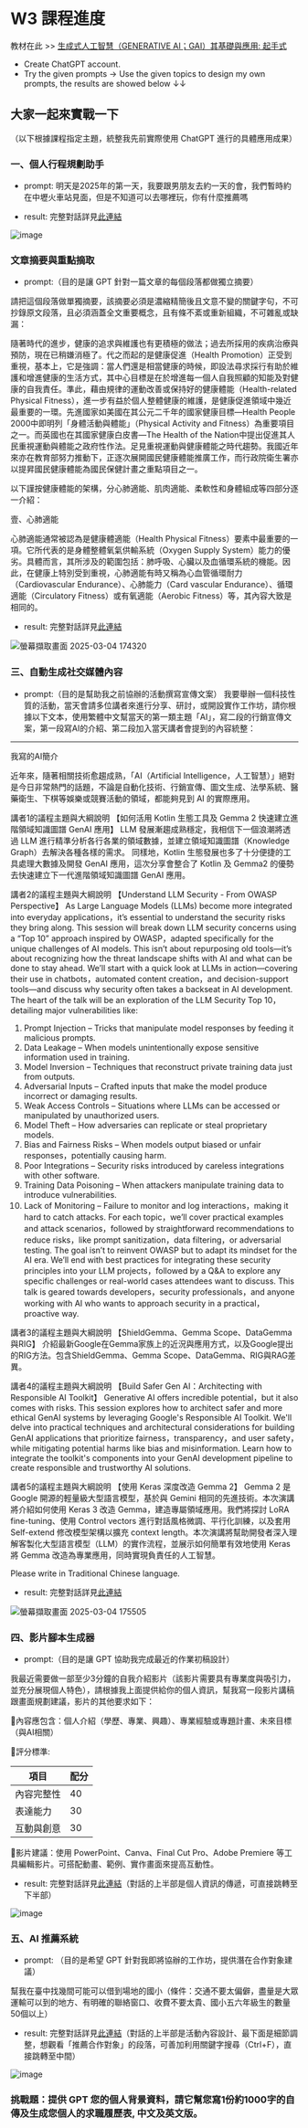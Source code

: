# W3 課程進度

教材在此 >> [生成式人工智慧（GENERATIVE AI；GAI）其基礎與應用: 起手式](https://marmalade-freesia-605.notion.site/Week-3-GENERATIVE-AI-GAI-1a67643aed3c804baf4aea89a65e91b1)

* Create ChatGPT account.
* Try the given prompts -> Use the given topics to design my own prompts, the results are showed below ↓↓

大家一起來實戰一下
---

（以下根據課程指定主題，統整我先前實際使用 ChatGPT 進行的具體應用成果）

### 一、個人行程規劃助手

* prompt: 明天是2025年的第一天，我要跟男朋友去約一天的會，我們暫時約在中壢火車站見面，但是不知道可以去哪裡玩，你有什麼推薦嗎

* result: 完整對話詳見[此連結](https://chatgpt.com/share/67c6c90d-3334-8002-b530-ea03a8cadf70)

![image](https://github.com/user-attachments/assets/7ca251f1-6020-4c67-be94-93f7105a90b8)

### 文章摘要與重點摘取

* prompt:（目的是讓 GPT 針對一篇文章的每個段落都做獨立摘要）
  
請把這個段落做單獨摘要，該摘要必須是濃縮精簡後且文意不變的關鍵字句，不可抄錄原文段落，且必須涵蓋全文重要概念，且有條不紊或重新組織，不可雜亂或缺漏：

隨著時代的進步，健康的追求與維護也有更積極的做法；過去所採用的疾病治療與預防，現在已稍嫌消極了。代之而起的是健康促進（Health Promotion）正受到重視，基本上，它是強調：當人們還是相當健康的時候，即設法尋求採行有助於維護和增進健康的生活方式，其中心目標是在於增進每一個人自我照顧的知能及對健康的自我責任。準此，藉由規律的運動改善或保持好的健康體能（Health-related Physical Fitness），進一步有益於個人整體健康的維護，是健康促進領域中幾近最重要的一環。先進國家如美國在其公元二千年的國家健康目標—Health People 2000中即明列「身體活動與體能」（Physical Activity and Fitness）為重要項目之一。而英國也在其國家健康白皮書—The Health of the Nation中提出促進其人民重視運動與體能之政府性作法。足見重視運動與健康體能之時代趨勢。我國近年來亦在教育部努力推動下，正逐次展開國民健康體能推廣工作，而行政院衛生署亦以提昇國民健康體能為國民保健計畫之重點項目之一。

以下謹按健康體能的架構，分心肺適能、肌肉適能、柔軟性和身體組成等四部分逐一介紹：

壹、心肺適能

心肺適能通常被認為是健康體適能（Health Physical Fitness）要素中最重要的一項。它所代表的是身體整體氧氣供輸系統（Oxygen Supply System）能力的優劣。具體而言，其所涉及的範圍包括：肺呼吸、心臟以及血循環系統的機能。因此，在健康上特別受到重視，心肺適能有時又稱為心血管循環耐力（Cardiovascular Endurance）、心肺能力（Card vascular Endurance）、循環適能（Circulatory Fitness）或有氧適能（Aerobic Fitness）等，其內容大致是相同的。

* result: 完整對話詳見[此連結](https://chatgpt.com/share/67c6ce0a-f184-8002-a10e-9dfeb7a26ac8)

![螢幕擷取畫面 2025-03-04 174320](https://github.com/user-attachments/assets/a02df845-4dd1-4901-8a4d-42456534c13b)

### 三、自動生成社交媒體內容

* prompt:（目的是幫助我之前協辦的活動撰寫宣傳文案）
我要舉辦一個科技性質的活動，當天會請多位講者來進行分享、研討，或開設實作工作坊，請你根據以下文本，使用繁體中文幫當天的第一類主題「AI」，寫二段的行銷宣傳文案，第一段寫AI的介紹、第二段加入當天講者會提到的內容統整：

---

我寫的AI簡介

近年來，隨著相關技術愈趨成熟，「AI（Artificial Intelligence，人工智慧）」絕對是今日非常熱門的話題，不論是自動化技術、行銷宣傳、圖文生成、法學系統、醫藥衛生、下棋等娛樂或競賽活動的領域，都能夠見到 AI 的實際應用。

講者1的議程主題與大綱說明
【如何活用 Kotlin 生態工具及 Gemma 2 快速建立進階領域知識圖譜 GenAI 應用】
LLM 發展漸趨成熟穩定，我相信下一個浪潮將透過 LLM 進行精準分析各行各業的領域數據，並建立領域知識圖譜（Knowledge Graph）去解決各種各樣的需求。
同樣地，Kotlin 生態發展也多了十分便捷的工具處理大數據及開發 GenAI 應用，這次分享會整合了 Kotlin 及 Gemma2 的優勢去快速建立下一代進階領域知識圖譜 GenAI 應用。

講者2的議程主題與大綱說明
【Understand LLM Security - From OWASP Perspective】
As Large Language Models (LLMs) become more integrated into everyday applications，it’s essential to understand the security risks they bring along.
This session will break down LLM security concerns using a “Top 10” approach inspired by OWASP，adapted specifically for the unique challenges of AI models. This isn’t about repurposing old tools—it’s about recognizing how the threat landscape shifts with AI and what can be done to stay ahead.
We’ll start with a quick look at LLMs in action—covering their use in chatbots，automated content creation，and decision-support tools—and discuss why security often takes a backseat in AI development. The heart of the talk will be an exploration of the LLM Security Top 10，detailing major vulnerabilities like:
1. Prompt Injection – Tricks that manipulate model responses by feeding it malicious prompts.
2. Data Leakage – When models unintentionally expose sensitive information used in training.
3. Model Inversion – Techniques that reconstruct private training data just from outputs.
4. Adversarial Inputs – Crafted inputs that make the model produce incorrect or damaging results.
5. Weak Access Controls – Situations where LLMs can be accessed or manipulated by unauthorized users.
6. Model Theft – How adversaries can replicate or steal proprietary models.
7. Bias and Fairness Risks – When models output biased or unfair responses，potentially causing harm.
8. Poor Integrations – Security risks introduced by careless integrations with other software.
9. Training Data Poisoning – When attackers manipulate training data to introduce vulnerabilities.
10. Lack of Monitoring – Failure to monitor and log interactions，making it hard to catch attacks.
For each topic，we’ll cover practical examples and attack scenarios，followed by straightforward recommendations to reduce risks，like prompt sanitization，data filtering，or adversarial testing. The goal isn’t to reinvent OWASP but to adapt its mindset for the AI era.
We’ll end with best practices for integrating these security principles into your LLM projects，followed by a Q&A to explore any specific challenges or real-world cases attendees want to discuss. This talk is geared towards developers，security professionals，and anyone working with AI who wants to approach security in a practical，proactive way.

講者3的議程主題與大綱說明
【ShieldGemma、Gemma Scope、DataGemma與RIG】
介紹最新Google在Gemma家族上的近況與應用方式，以及Google提出的RIG方法。包含ShieldGemma、Gemma Scope、DataGemma、RIG與RAG差異。

講者4的議程主題與大綱說明
【Build Safer Gen AI：Architecting with Responsible AI Toolkit】
Generative AI offers incredible potential，but it also comes with risks. This session explores how to architect safer and more ethical GenAI systems by leveraging Google's Responsible AI Toolkit.
We'll delve into practical techniques and architectural considerations for building GenAI applications that prioritize fairness，transparency，and user safety，while mitigating potential harms like bias and misinformation.
Learn how to integrate the toolkit's components into your GenAI development pipeline to create responsible and trustworthy AI solutions.

講者5的議程主題與大綱說明
【使用 Keras 深度改造 Gemma 2】
Gemma 2 是 Google 開源的輕量級大型語言模型，基於與 Gemini 相同的先進技術。本次演講將介紹如何使用 Keras 3 改造 Gemma，建造專屬領域應用。我們將探討 LoRA fine-tuning、使用 Control vectors 進行對話風格微調、平行化訓練，以及套用 Self-extend 修改模型架構以擴充 context length。本次演講將幫助開發者深入理解客製化大型語言模型（LLM）的實作流程，並展示如何簡單有效地使用 Keras 將 Gemma 改造為專業應用，同時實現負責任的人工智慧。

Please write in Traditional Chinese language.

* result: 完整對話詳見[此連結](https://chatgpt.com/share/67c6cdca-fdf8-8002-bda7-4442634a5018)

![螢幕擷取畫面 2025-03-04 175505](https://github.com/user-attachments/assets/88fc07ef-d290-47f7-87b6-696e5b86059c)

### 四、影片腳本生成器

* prompt:（目的是讓 GPT 協助我完成最近的作業初稿設計）

我最近需要做一部至少3分鐘的自我介紹影片（該影片需要具有專業度與吸引力，並充分展現個人特色），請根據我上面提供給你的個人資訊，幫我寫一段影片講稿跟畫面規劃建議，影片的其他要求如下：

🔸內容應包含：個人介紹（學歷、專業、興趣）、專業經驗或專題計畫、未來目標（與AI相關）
  
🔸評分標準:

| 項目 | 配分 |
| --- | --- |
| 內容完整性 | 40 |
| 表達能力 | 30 |
| 互動與創意 | 30 |

🔸影片建議：使用 PowerPoint、Canva、Final Cut Pro、Adobe Premiere 等工具編輯影片。可搭配動畫、範例、實作畫面來提高互動性。

* result: 完整對話詳見[此連結](https://chatgpt.com/share/67c71de4-2910-8002-b839-ad170874833b)（對話的上半部是個人資訊的傳遞，可直接跳轉至下半部）

![image](https://github.com/user-attachments/assets/8fe1ff77-4bbe-4f25-b08b-bc5b37228ddd)


### 五、AI 推薦系統

* prompt: （目的是希望 GPT 針對我即將協辦的工作坊，提供潛在合作對象建議）

幫我在臺中找幾間可能可以借到場地的國小（條件：交通不要太偏僻，盡量是大眾運輸可以到的地方、有明確的聯絡窗口、收費不要太貴、國小五六年級生的數量50個以上）

* result: 完整對話詳見[此連結](https://chatgpt.com/share/67c7215d-0174-8002-9346-6739c9ed6385)（對話的上半部是活動內容設計、最下面是細節調整，想觀看「推薦合作對象」的段落，可善加利用關鍵字搜尋（Ctrl+F），直接跳轉至中間）

![image](https://github.com/user-attachments/assets/3bda0212-60fb-4acd-bc5a-84a670472577)

### 挑戰題：提供 GPT 您的個人背景資料，請它幫您寫1份約1000字的自傳及生成您個人的求職履歷表, 中文及英文版。


